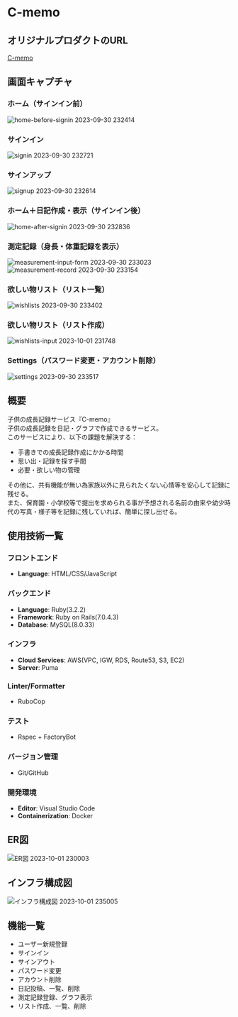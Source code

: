 # C-memo

## オリジナルプロダクトのURL
[C-memo](https://c-memo.com/)
## 画面キャプチャ
### ホーム（サインイン前）
![home-before-signin 2023-09-30 232414](https://github.com/Kinchela/c-memo/assets/125888194/38260428-f17c-45ad-827c-415fae87751b)

### サインイン
![signin 2023-09-30 232721](https://github.com/Kinchela/c-memo/assets/125888194/55eccd3e-3374-48a8-951e-f80c65cfc124)

### サインアップ
![signup 2023-09-30 232614](https://github.com/Kinchela/c-memo/assets/125888194/6955103d-a948-4342-ac5b-dcc69eaf7e32)

### ホーム＋日記作成・表示（サインイン後）
![home-after-signin 2023-09-30 232836](https://github.com/Kinchela/c-memo/assets/125888194/2abcd825-9ff8-45cc-b595-f47292665d59)

### 測定記録（身長・体重記録を表示）
![measurement-input-form 2023-09-30 233023](https://github.com/Kinchela/c-memo/assets/125888194/186235d8-790a-4355-8e12-908e3f53775a)
![measurement-record 2023-09-30 233154](https://github.com/Kinchela/c-memo/assets/125888194/68e1a46d-0529-416d-8aac-a28976bdb8e9)

### 欲しい物リスト（リスト一覧）
![wishlists 2023-09-30 233402](https://github.com/Kinchela/c-memo/assets/125888194/a80f9ea9-9cca-409e-a109-fce3f843716c)

### 欲しい物リスト（リスト作成）
![wishlists-input 2023-10-01 231748](https://github.com/Kinchela/c-memo/assets/125888194/da278580-1890-4171-a5d0-8d06d7bafa5f)

### Settings（パスワード変更・アカウント削除）
![settings 2023-09-30 233517](https://github.com/Kinchela/c-memo/assets/125888194/b3947e8f-b72a-43ed-b4e7-6c4ffec048aa)
## 概要
子供の成長記録サービス『C-memo』<br>
子供の成長記録を日記・グラフで作成できるサービス。<br>
このサービスにより、以下の課題を解決する：
* 手書きでの成長記録作成にかかる時間
* 思い出・記録を探す手間
* 必要・欲しい物の管理

その他に、共有機能が無い為家族以外に見られたくない心情等を安心して記録に残せる。<br>
また、保育園・小学校等で提出を求められる事が予想される名前の由来や幼少時代の写真・様子等を記録に残していれば、簡単に探し出せる。
## 使用技術一覧
### フロントエンド
* **Language**: HTML/CSS/JavaScript
### バックエンド
* **Language**: Ruby(3.2.2)
* **Framework**: Ruby on Rails(7.0.4.3)
* **Database**: MySQL(8.0.33)
### インフラ
* **Cloud Services**: AWS(VPC, IGW, RDS, Route53, S3, EC2)
* **Server**: Puma
### Linter/Formatter
* RuboCop
### テスト
* Rspec + FactoryBot
### バージョン管理
* Git/GitHub
### 開発環境
* **Editor**: Visual Studio Code
* **Containerization**: Docker
## ER図
![ER図 2023-10-01 230003](https://github.com/Kinchela/c-memo/assets/125888194/8bcabc69-9fdd-45c2-8aaf-ac082586c728)
## インフラ構成図
![インフラ構成図 2023-10-01 235005](https://github.com/Kinchela/c-memo/assets/125888194/56d41d04-39a7-4929-aa3b-830e1c5e804b)
## 機能一覧
* ユーザー新規登録
* サインイン
* サインアウト
* パスワード変更
* アカウント削除
* 日記投稿、一覧、削除
* 測定記録登録、グラフ表示
* リスト作成、一覧、削除
